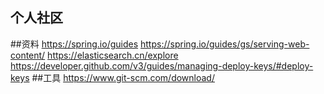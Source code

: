 ## 个人社区

##资料 
https://spring.io/guides
https://spring.io/guides/gs/serving-web-content/
https://elasticsearch.cn/explore
https://developer.github.com/v3/guides/managing-deploy-keys/#deploy-keys
##工具
https://www.git-scm.com/download/
